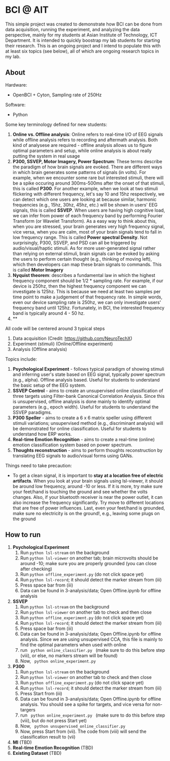 # BCI @ AIT

This simple project was created to demonstrate how BCI can be done from data acquisition, running the experiment, and analyzing the data perspective, mainly for my students at Asian Institute of Technology, ICT Department.  It is intended to quickly boostrap my lab students for starting their research. This is an ongoing project and I intend to populate this with at least six topics (see below), all of which are ongoing research topics in my lab.

## About

Hardware:
- OpenBCI + Cyton, Sampling rate of 250Hz

Software:
- Python

Some key terminology defined for new students:
1. **Online vs. Offline analysis**:  Online refers to real-time I/O of EEG signals while offline analysis refers to recording and aftermath analysis.  Both kind of analysese are required - offline analysis allows us to figure optimal parameters and setup, while online analysis is about really putting the system in real usage
2. **P300, SSVEP, Motor Imagery, Power Spectrum**:   These terms describe the paradigm of how brain signals are evoked.  There are different ways in which brain generates some patterns of signals (in volts).  For example, when we encounter some rare but interested stimuli, there will be a spike occuring around 300ms-500ms after the onset of that stimuli, this is called **P300**.  For another example, when we look at two stimuli flickering with different frequency, let's say 10 and 15hz respectively, we can detect which one users are looking at because similar, harmonic frequencies (e.g., 15hz, 30hz, 45hz, etc.) will be shown in users' EEG signals, this is called **SSVEP**.    When users are having high cognitive load, we can infer from power of each frequency band by performing Fourier Transform (or Wavelet Transform).  As a easy way to think about this, when you are stressed, your brain generates very high frequency signal, vice versa, when you are calm, most of your brain signals tend to fall in low frequency range.   This is called **Power spectral Density**.   Not surprisingly, P300, SSVEP, and PSD can all be triggered by audio/visual/haptic stimuli.   As for more user-generated signal rather than relying on external stimuli, brain signals can be evoked by asking the users to perform certain thought (e.g., thinking of moving left), which then developers can map these brain signals to commands.  This is called **Motor Imagery**
3. **Nyquist theorem**: describes a fundamental law in which the highest frequency component should be 1/2 * sampling rate.  For example, if our device is 250hz, then the highest frequency component we can investigate is 125hz.  This is because we need at least two samples per time point to make a judgement of that frequency rate.    In simple words, even our device sampling rate is 250hz, we can only investigate users' frequency band until 125hz.  Fortunately, in BCI, the interested frequency band is typically around 4 - 50 hz.
4. **

All code will be centered around 3 typical steps
1. Data acquisition (Credit: https://github.com/NeuroTechX)
2. Experiment (stimuli) (Online/Offline experiment)
3. Analysis (Offline analysis)

Topics include:
1. **Psychological Experiment** - follows typical paradigm of showing stimuli and inferring user's state based on EEG signal, typically power spectrum (e.g., alpha).  Offline analysis based.  Useful for students to understand the basic setup of the EEG system.
2. **SSVEP Control** - aims to create an unsupervised online classification of three targets using Filter-bank Canonical Correlation Analysis.  Since this is unsupervised, offline analysis is done mainly to identify optimal parameters (e.g., epoch width).  Useful for students to understand the SSVEP paradigms.
3. **P300 Speller** - aims to create a 6 x 6 matrix speller using different stimuli variations; unsupervised method (e.g., discriminant analysis) will be demonstrated for online classification.  Useful for students to understand how ERP works.
5. **Real-time Emotion Recognition** - aims to create a real-time (online) emotion classification system based on power spectrum.
6. **Thoughts reconstruction** - aims to perform thoughts reconstruction by translating EEG signals to audio/visual forms using GANs.

Things need to take precaution:
- To get a clean signal, it is important to **stay at a location free of electric artifacts**.  When you look at your brain signals using lsl-viewer, it should be around low frequency, around -10 or less.  If it is more, try make sure your feet/hand is touching the ground and see whether the volts changes.  Also, if your bluetooth receiver is near the power outlet, it can also increase the frequency significantly.  Try move to different locations that are free of power influences.  Last, even your feet/hand is grounded, make sure no electricity is on the ground!, e.g., leaving some plugs on the ground

## How to run

1. **Psychological Experiment**
   1. Run <code>python lsl-stream</code> on the background
   2. Run <code>python lsl-viewer</code> on another tab; brain microvolts should be around -10; make sure you are properly   grounded (you can close after checking)
   3. Run <code>python offline_experiment.py</code>  (do not click space yet)
   4. Run <code>python lsl-record</code>; it should detect the marker stream from (iii)
   5. Press space bar from (iii)
   6. Data can be found in 3-analysis/data; Open Offline.ipynb for offline analysis
2. **SSVEP**
   1. Run <code>python lsl-stream</code> on the background
   2. Run <code>python lsl-viewer</code> on another tab to check and then close
   3. Run <code>python offline_experiment.py</code>  (do not click space yet)
   4. Run <code>python lsl-record</code>; it should detect the marker stream from (iii)
   5. Press space bar from (iii)
   6. Data can be found in 3-analysis/data; Open Offline.ipynb for offline analysis.  Since we are using unsupervised CCA, this file is mainly to  find the optimal parameters when used with online
   7. run <code> python online_classifier.py </code> (make sure to do this before step (viii), or else, no markers stream will be found)
   8. Now, <code> python online_experiment.py </code>
3. **P300**
   1. Run <code>python lsl-stream</code> on the background
   2. Run <code>python lsl-viewer</code> on another tab to check and then close
   3. Run <code>python offline_experiment.py</code>  (do not click space yet)
   4. Run <code>python lsl-record</code>; it should detect the marker stream from (iii)
   5. Press Start from (iii)
   6. Data can be found in 3-analysis/data; Open Offline.ipynb for offline analysis.  You should see a spike for targets, and vice versa for non-targers
   7. run <code> python online_experiment.py </code> (make sure to do this before step (viii), but do not press Start yet)
   8. Now, <code> python unsupervised_online_classifier.py </code>
   9. Now, press Start from (vii).  The code from (viii) will send the classification result to (vii)
4. **MI** (TBD)
5. **Real-time Emotion Recognition** (TBD)
6. **Existing Dataset** (TBD)
